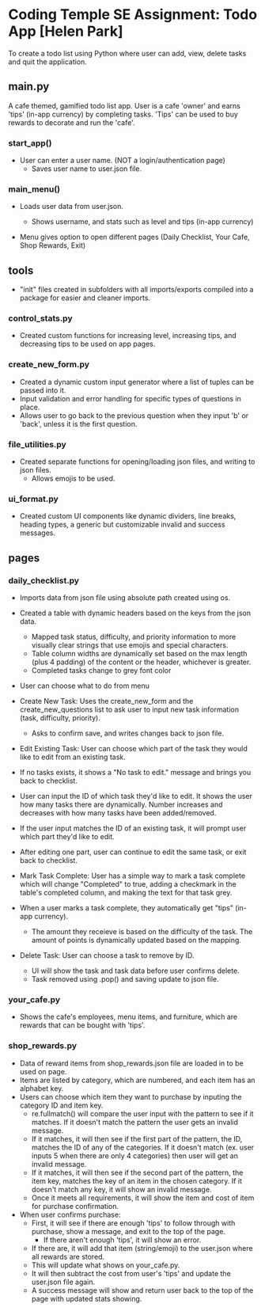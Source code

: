 # Coding Temple SE Assignment: Todo App [Helen Park]

To create a todo list using Python where user can add, view, delete tasks and quit the application.

## main.py

A cafe themed, gamified todo list app. User is a cafe 'owner' and earns 'tips' (in-app currency) by completing tasks. 'Tips' can be used to buy rewards to decorate and run the 'cafe'.

### start_app()

- User can enter a user name. (NOT a login/authentication page)
  - Saves user name to user.json file.

### main_menu()

- Loads user data from user.json.

  - Shows username, and stats such as level and tips (in-app currency)

- Menu gives option to open different pages (Daily Checklist, Your Cafe, Shop Rewards, Exit)

## tools

- "init" files created in subfolders with all imports/exports compiled into a package for easier and cleaner imports.

### control_stats.py

- Created custom functions for increasing level, increasing tips, and decreasing tips to be used on app pages.

### create_new_form.py

- Created a dynamic custom input generator where a list of tuples can be passed into it.
- Input validation and error handling for specific types of questions in place.
- Allows user to go back to the previous question when they input 'b' or 'back', unless it is the first question.

### file_utilities.py

- Created separate functions for opening/loading json files, and writing to json files.
  - Allows emojis to be used.

### ui_format.py

- Created custom UI components like dynamic dividers, line breaks, heading types, a generic but customizable invalid and success messages.

## pages

### daily_checklist.py

- Imports data from json file using absolute path created using os.
- Created a table with dynamic headers based on the keys from the json data.
  - Mapped task status, difficulty, and priority information to more visually clear strings that use emojis and special characters.
  - Table column widths are dynamically set based on the max length (plus 4 padding) of the content or the header, whichever is greater.
  - Completed tasks change to grey font color
- User can choose what to do from menu

- Create New Task: Uses the create_new_form and the create_new_questions list to ask user to input new task information (task, difficulty, priority).

  - Asks to confirm save, and writes changes back to json file.

- Edit Existing Task: User can choose which part of the task they would like to edit from an existing task.
- If no tasks exists, it shows a "No task to edit." message and brings you back to checklist.
- User can input the ID of which task they'd like to edit. It shows the user how many tasks there are dynamically. Number increases and decreases with how many tasks have been added/removed.
- If the user input matches the ID of an existing task, it will prompt user which part they'd like to edit.
- After editing one part, user can continue to edit the same task, or exit back to checklist.

- Mark Task Complete: User has a simple way to mark a task complete which will change "Completed" to true, adding a checkmark in the table's completed column, and making the text for that task grey.
- When a user marks a task complete, they automatically get "tips" (in-app currency).

  - The amount they receieve is based on the difficulty of the task. The amount of points is dynamically updated based on the mapping.

- Delete Task: User can choose a task to remove by ID.
  - UI will show the task and task data before user confirms delete.
  - Task removed using .pop() and saving update to json file.

### your_cafe.py

- Shows the cafe's employees, menu items, and furniture, which are rewards that can be bought with 'tips'.

### shop_rewards.py

- Data of reward items from shop_rewards.json file are loaded in to be used on page.
- Items are listed by category, which are numbered, and each item has an alphabet key.
- Users can choose which item they want to purchase by inputing the category ID and item key.
  - re.fullmatch() will compare the user input with the pattern to see if it matches. If it doesn't match the pattern the user gets an invalid message.
  - If it matches, it will then see if the first part of the pattern, the ID, matches the ID of any of the categories. If it doesn't match (ex. user inputs 5 when there are only 4 categories) then user will get an invalid message.
  - If it matches, it will then see if the second part of the pattern, the item key, matches the key of an item in the chosen category. If it doesn't match any key, it will show an invalid message.
  - Once it meets all requirements, it will show the item and cost of item for purchase confirmation.
- When user confirms purchase:
  - First, it will see if there are enough 'tips' to follow through with purchase, show a message, and exit to the top of the page.
    - If there aren't enough 'tips', it will show an error.
  - If there are, it will add that item (string/emoji) to the user.json where all rewards are stored.
  - This will update what shows on your_cafe.py.
  - It will then subtract the cost from user's 'tips' and update the user.json file again.
  - A success message will show and return user back to the top of the page with updated stats showing.
